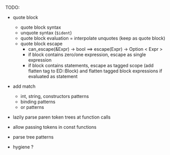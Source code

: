 TODO:
- quote block
    - quote block syntax
    - unquote syntax (`$ident`)
    - quote block evaluation =
        interpolate unquotes
        (keep as quote block)
    - quote block escape
        - can_escape(&Expr) -> bool ==> escape(Expr) -> Option < Expr >
        - if block contains zero/one expression,
            escape as single expression
        - if block contains statements,
            escape as tagged scope
            (add flatten tag to ED::Block)
            and flatten tagged block expressions
            if evaluated as statement

- add match
    - int, string, constructors patterns
    - binding patterns
    - or patterns
- lazily parse paren token trees at function calls
- allow passing tokens in const functions
- parse tree patterns
- hygiene ?

